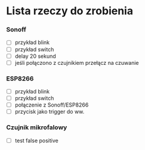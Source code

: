 # Lista rzeczy do zrobienia

### Sonoff 
- [ ] przykład blink
- [ ] przykład switch
- [ ] delay 20 sekund
- [ ] jeśli połączono z czujnikiem przełącz na czuwanie

### ESP8266
- [ ] przykład blink
- [ ] przykład switch
- [ ] połączenie z Sonoff/ESP8266
- [ ] przycisk jako trigger do ww.

### Czujnik mikrofalowy
- [ ] test false positive
